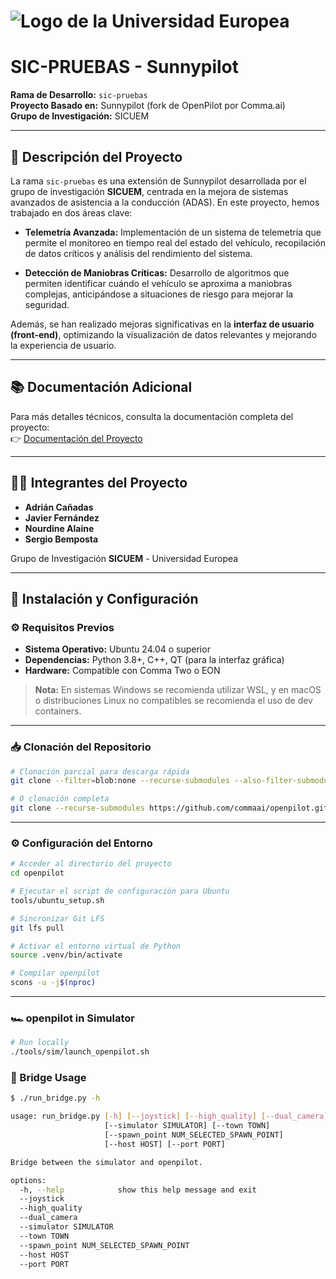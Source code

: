 # ![Logo de la Universidad Europea](https://upload.wikimedia.org/wikipedia/commons/3/3a/UE_Madrid_Logo_Positive_RGB.png)  
# SIC-PRUEBAS - Sunnypilot

**Rama de Desarrollo:** `sic-pruebas`  
**Proyecto Basado en:** Sunnypilot (fork de OpenPilot por Comma.ai)  
**Grupo de Investigación:** SICUEM

---

## 🧪 Descripción del Proyecto

La rama `sic-pruebas` es una extensión de Sunnypilot desarrollada por el grupo de investigación **SICUEM**, centrada en la mejora de sistemas avanzados de asistencia a la conducción (ADAS). En este proyecto, hemos trabajado en dos áreas clave:

- **Telemetría Avanzada:** Implementación de un sistema de telemetría que permite el monitoreo en tiempo real del estado del vehículo, recopilación de datos críticos y análisis del rendimiento del sistema.
  
- **Detección de Maniobras Críticas:** Desarrollo de algoritmos que permiten identificar cuándo el vehículo se aproxima a maniobras complejas, anticipándose a situaciones de riesgo para mejorar la seguridad.

Además, se han realizado mejoras significativas en la **interfaz de usuario (front-end)**, optimizando la visualización de datos relevantes y mejorando la experiencia de usuario.

---

## 📚 Documentación Adicional

Para más detalles técnicos, consulta la documentación completa del proyecto:  
👉 [Documentación del Proyecto](https://docs.google.com/document/d/1sxwJNi6hhJmm7Wsi8D8DlvUuuSTA4Juq6f6QMueI7lE/edit?usp=sharing)

---

## 👨‍💻 Integrantes del Proyecto

- **Adrián Cañadas**  
- **Javier Fernández**  
- **Nourdine Alaine**  
- **Sergio Bemposta**  

Grupo de Investigación **SICUEM** - Universidad Europea

---

## 🚀 Instalación y Configuración

### ⚙️ Requisitos Previos

- **Sistema Operativo:** Ubuntu 24.04 o superior
- **Dependencias:** Python 3.8+, C++, QT (para la interfaz gráfica)
- **Hardware:** Compatible con Comma Two o EON

> **Nota:** En sistemas Windows se recomienda utilizar WSL, y en macOS o distribuciones Linux no compatibles se recomienda el uso de dev containers.

---

### 📥 Clonación del Repositorio

```bash
# Clonación parcial para descarga rápida
git clone --filter=blob:none --recurse-submodules --also-filter-submodules https://github.com/commaai/openpilot.git

# O clonación completa
git clone --recurse-submodules https://github.com/commaai/openpilot.git
```
---
### ⚙️ Configuración del Entorno

```bash
# Acceder al directorio del proyecto
cd openpilot

# Ejecutar el script de configuración para Ubuntu
tools/ubuntu_setup.sh

# Sincronizar Git LFS
git lfs pull

# Activar el entorno virtual de Python
source .venv/bin/activate

# Compilar openpilot
scons -u -j$(nproc)
```
---

### 🏎️ openpilot in Simulator

```bash
# Run locally
./tools/sim/launch_openpilot.sh

```
### 🔗 Bridge Usage
```bash
$ ./run_bridge.py -h

usage: run_bridge.py [-h] [--joystick] [--high_quality] [--dual_camera]
                     [--simulator SIMULATOR] [--town TOWN]
                     [--spawn_point NUM_SELECTED_SPAWN_POINT]
                     [--host HOST] [--port PORT]

Bridge between the simulator and openpilot.

options:
  -h, --help            show this help message and exit
  --joystick
  --high_quality
  --dual_camera
  --simulator SIMULATOR
  --town TOWN
  --spawn_point NUM_SELECTED_SPAWN_POINT
  --host HOST
  --port PORT

```

